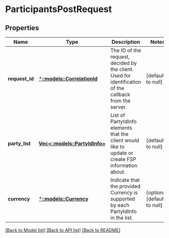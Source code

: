# ParticipantsPostRequest

## Properties
Name | Type | Description | Notes
------------ | ------------- | ------------- | -------------
**request_id** | [***::models::CorrelationId**](CorrelationId.md) | The ID of the request, decided by the client. Used for identification of the callback from the server. | [default to null]
**party_list** | [**Vec<::models::PartyIdInfo>**](PartyIdInfo.md) | List of PartyIdInfo elements that the client would like to update or create FSP information about. | [default to null]
**currency** | [***::models::Currency**](Currency.md) | Indicate that the provided Currency is supported by each PartyIdInfo in the list. | [optional] [default to null]

[[Back to Model list]](../README.md#documentation-for-models) [[Back to API list]](../README.md#documentation-for-api-endpoints) [[Back to README]](../README.md)


